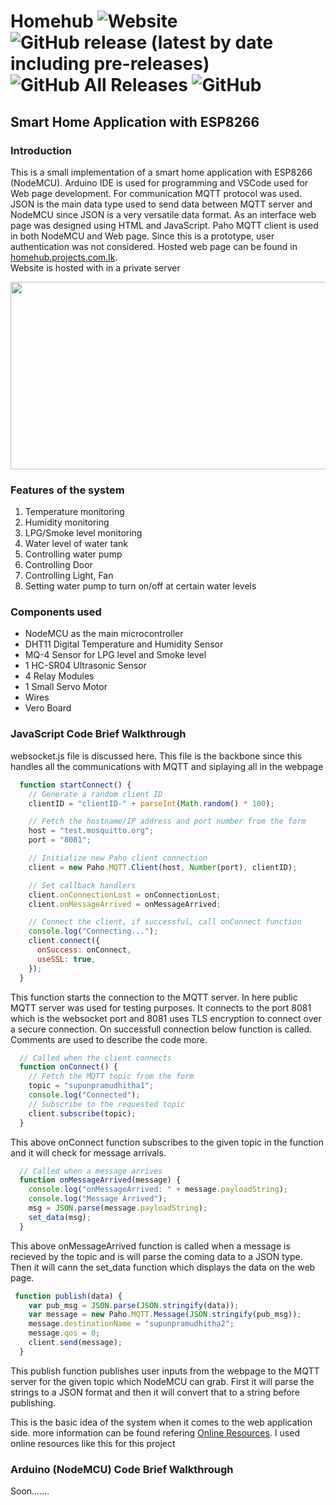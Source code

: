 # Homehub <img alt="Website" src="https://img.shields.io/website?down_color=red&down_message=Offline&label=homehub.projects.com.lk&up_message=Online&url=https://homehub.projects.com.lk"> <img alt="GitHub release (latest by date including pre-releases)" src="https://img.shields.io/github/v/release/tharukamannapperuma/homehub?include_prereleases"> <img alt="GitHub All Releases" src="https://img.shields.io/github/downloads/tharukamannapperuma/homehub/total?color=green"> <img alt="GitHub" src="https://img.shields.io/github/license/tharukamannapperuma/homehub">
## Smart Home Application with ESP8266

### Introduction
  
  This is a small implementation of a smart home application with ESP8266 (NodeMCU). Arduino IDE is used for programming and VSCode used for Web page development.  For communication MQTT protocol was used. JSON is the main data type used to send data between MQTT server and NodeMCU since JSON is a very versatile data format. As an interface web page was designed using HTML and JavaScript. Paho MQTT client is used in both NodeMCU and Web page. Since this is a prototype, user authentication was not considered. Hosted web page can be found in [homehub.projects.com.lk](https://homehub.projects.com.lk).<br> Website is hosted with in a private server
  <p align="center">
  <img width="600" height="300" src="https://drive.google.com/uc?export=view&id=1uO93WY-KICRMWEp0Y-bqNJMQTnH6iOR7">
</p>


### Features of the system
1. Temperature monitoring
2. Humidity monitoring
3.	LPG/Smoke level monitoring
4.	Water level of water tank
5.	Controlling water pump
6.	Controlling Door
7.	Controlling Light, Fan
8.	Setting water pump to turn on/off at certain water levels

### Components used
- NodeMCU as the main microcontroller
- DHT11 Digital Temperature and Humidity Sensor
- MQ-4 Sensor for LPG level and Smoke level
- 1 HC-SR04 Ultrasonic Sensor
- 4 Relay Modules
- 1 Small Servo Motor
- Wires
- Vero Board

### JavaScript Code Brief Walkthrough
websocket.js file is discussed here. This file is the backbone since this handles all the communications with MQTT and siplaying all in the webpage
```js
  function startConnect() {
    // Generate a random client ID
    clientID = "clientID-" + parseInt(Math.random() * 100);

    // Fetch the hostname/IP address and port number from the form
    host = "test.mosquitto.org";
    port = "8081";

    // Initialize new Paho client connection
    client = new Paho.MQTT.Client(host, Number(port), clientID);

    // Set callback handlers
    client.onConnectionLost = onConnectionLost;
    client.onMessageArrived = onMessageArrived;

    // Connect the client, if successful, call onConnect function
    console.log("Connecting...");
    client.connect({
      onSuccess: onConnect,
      useSSL: true,
    });
  }
```
This function starts the connection to the MQTT server. In here public MQTT server was used for testing purposes. It connects to the port 8081 which is the websocket port and 8081 uses TLS encryption to connect over a secure connection. On successfull connection below function is called. Comments are used to describe the code more.

```js
  // Called when the client connects
  function onConnect() {
    // Fetch the MQTT topic from the form
    topic = "supunpramudhitha1";
    console.log("Connected");
    // Subscribe to the requested topic
    client.subscribe(topic);
  }
```
This above onConnect function subscribes to the given topic in the function and it will check for message arrivals. 

```js
  // Called when a message arrives
  function onMessageArrived(message) {
    console.log("onMessageArrived: " + message.payloadString);
    console.log("Message Arrived");
    msg = JSON.parse(message.payloadString);
    set_data(msg);
  }
```
This above onMessageArrived function is called when a message is recieved by the topic and is will parse the coming data to a JSON type. Then it will cann the set_data function which displays the data on the web page.

```js
 function publish(data) {
    var pub_msg = JSON.parse(JSON.stringify(data));
    var message = new Paho.MQTT.Message(JSON.stringify(pub_msg));
    message.destinationName = "supunpramudhitha2";
    message.qos = 0;
    client.send(message);
  }
```
This publish function publishes user inputs from the webpage to the MQTT server for the given topic which NodeMCU can grab. First it will parse the strings to a JSON format and then it will convert that to a string before publishing.

This is the basic idea of the system when it comes to the web application side. 
more information can be found refering [Online Resources](http://www.steves-internet-guide.com/mqtt-websockets/). I used online resources like this for this project

### Arduino (NodeMCU) Code Brief Walkthrough

Soon.......
